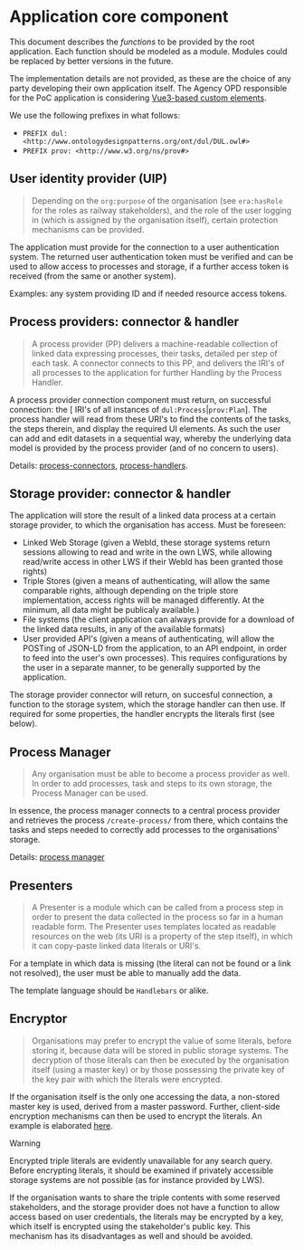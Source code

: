# Application core component

This document describes the *functions* to be provided by the root application. Each function should be modeled as a module. Modules could be replaced by better versions in the future.  

The implementation details are not provided, as these are the choice of any party developing their own application itself. The Agency OPD responsible for the PoC application is considering [Vue3-based custom elements](https://vuejs.org/guide/extras/web-components#building-custom-elements-with-vue).

We use the following prefixes in what follows:

- `PREFIX dul: <http://www.ontologydesignpatterns.org/ont/dul/DUL.owl#>`
- `PREFIX prov: <http://www.w3.org/ns/prov#>`

## User identity provider (UIP)

> Depending on the `org:purpose` of the organisation (see `era:hasRole` for the roles as railway stakeholders), and the role of the user logging in (which is assigned by the organisation itself), certain protection mechanisms can be provided.

The application must provide for the connection to a user authentication system. The returned user authentication token must be verified and can be used to allow access to processes and storage, if a further access token is received (from the same or another system).

Examples: any system providing ID and if needed resource access tokens.

## Process providers: connector & handler

> A process provider (PP) delivers a machine-readable collection of linked data expressing processes, their tasks, detailed per step of each task. A connector connects to this PP, and delivers the IRI's of all processes to the application for further Handling by the Process Handler.

A process provider connection component must return, on successful connection: the [ IRI's of all instances of `dul:Process`|`prov:Plan`]. The process handler will read from these URI's to find the contents of the tasks, the steps therein, and display the required UI elements. As such the user can add and edit datasets in a sequential way, whereby the underlying data model is provided by the process provider (and of no concern to users).

Details: [process-connectors](./process-connector.md), [process-handlers](./process-handler.md).

## Storage provider: connector & handler

The application will store the result of a linked data process at a certain storage provider, to which the organisation has access. Must be foreseen:

- Linked Web Storage (given a WebId, these storage systems return sessions allowing to read and write in the own LWS, while allowing read/write access in other LWS if their WebId has been granted those rights)
- Triple Stores (given a means of authenticating, will allow the same comparable rights, although depending on the triple store implementation, access rights will be managed differently. At the minimum, all data might be publicaly available.)
- File systems (the client application can always provide for a download of the linked data results, in any of the available formats)
- User provided API's (given a means of authenticating, will allow the POSTing of JSON-LD from the application, to an API endpoint, in order to feed into the user's own processes). This requires configurations by the user in a separate manner, to be generally supported by the application.

The storage provider connector will return, on succesful connection, a function to the storage system, which the storage handler can then use. If required for some properties, the handler encrypts the literals first (see below).

## Process Manager

> Any organisation must be able to become a process provider as well. In order to add processes, task and steps to its own storage, the Process Manager can be used.

In essence, the process manager connects to a central process provider and retrieves the process `/create-process/` from there, which contains the tasks and steps needed to correctly add processes to the organisations' storage.

Details: [process manager](./process-manager.md)

## Presenters

> A Presenter is a module which can be called from a process step in order to present the data collected in the process so far in a human readable form. The Presenter uses templates located as readable resources on the web (its URI is a property of the step itself), in which it can copy-paste linked data literals or URI's.

For a template in which data is missing (the literal can not be found or a link not resolved), the user must be able to manually add the data.

The template language should be `Handlebars` or alike.

## Encryptor

> Organisations may prefer to encrypt the value of some literals, before storing it, because data will be stored in public storage systems. The decryption of those literals can then be executed by the organisation itself (using a master key) or by those possessing the private key of the key pair with which the literals were encrypted.

If the organisation itself is the only one accessing the data, a non-stored master key is used, derived from a master password. Further, client-side encryption mechanisms can then be used to encrypt the literals. An example is elaborated [here](https://blog.cozy.io/en/cozy-cloud-how-to-encrypt-web-application/).

> [!WARNING]
> Encrypted triple literals are evidently unavailable for any search query. Before encrypting literals, it should be examined if privately accessible storage systems are not possible (as for instance provided by LWS).

If the organisation wants to share the triple contents with some reserved stakeholders, and the storage provider does not have a function to allow access based on user credentials, the literals may be encrypted by a key, which itself is encrypted using the stakeholder's public key. This mechanism has its disadvantages as well and should be avoided.
